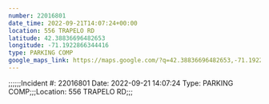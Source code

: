 ```yaml
---
number: 22016801
date_time: 2022-09-21T14:07:24+00:00
location: 556 TRAPELO RD
latitude: 42.38836696482653
longitude: -71.1922866344416
type: PARKING COMP
google_maps_link: https://maps.google.com/?q=42.38836696482653,-71.1922866344416
---
```


;;;;;;Incident #: 22016801  Date: 2022-09-21 14:07:24   Type: PARKING COMP;;;Location: 556 TRAPELO RD;;;
